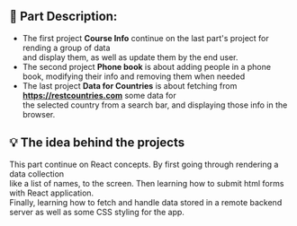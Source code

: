 ## :page_with_curl: **Part Description:**

- The first project **Course Info** continue on the last part's project for rending a group of data<br>
and display them, as well as update them by the end user.
- The second project **Phone book** is about adding people in a phone book, modifying their info and removing them when needed
- The last project **Data for Countries** is about fetching from **https://restcountries.com** some data for<br>
the selected country from a search bar, and displaying those info in the browser.

## :bulb: **The idea behind the projects**
This part continue on React concepts. By first going through rendering a data collection<br>
like a list of names, to the screen. Then learning how to submit html forms with React application.<br>
Finally, learning how to fetch and handle data stored in a remote backend server as well as some CSS styling for the app.
